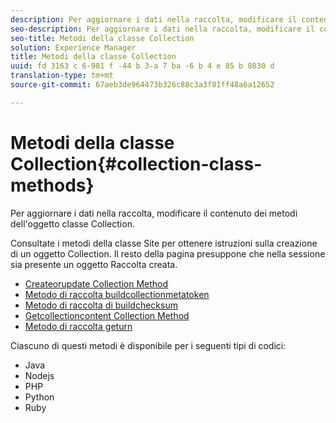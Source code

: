 ```yaml
---
description: Per aggiornare i dati nella raccolta, modificare il contenuto dei metodi dell'oggetto classe Collection.
seo-description: Per aggiornare i dati nella raccolta, modificare il contenuto dei metodi dell'oggetto classe Collection.
seo-title: Metodi della classe Collection
solution: Experience Manager
title: Metodi della classe Collection
uuid: fd 3163 c 6-981 f -44 b 3-a 7 ba -6 b 4 e 85 b 0830 d
translation-type: tm+mt
source-git-commit: 67aeb3de964473b326c88c3a3f81ff48a6a12652

---
```



# Metodi della classe Collection{#collection-class-methods}

Per aggiornare i dati nella raccolta, modificare il contenuto dei metodi dell&#39;oggetto classe Collection.

Consultate i metodi della classe Site per ottenere istruzioni sulla creazione di un oggetto Collection. Il resto della pagina presuppone che nella sessione sia presente un oggetto Raccolta creata.

* [Createorupdate Collection Method](#r_createorupdate_collection_method)
* [Metodo di raccolta buildcollectionmetatoken](#r_buildcollectionmetatoken_collection_method)
* [Metodo di raccolta di buildchecksum](#r_buildchecksum_collection_method)
* [Getcollectioncontent Collection Method](#t_getcollectioncontent_collection_method)
* [Metodo di raccolta geturn](#r_geturn_collection_method)

Ciascuno di questi metodi è disponibile per i seguenti tipi di codici:

* Java
* Nodejs
* PHP
* Python
* Ruby

